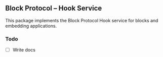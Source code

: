 ## Block Protocol – Hook Service

This package implements the Block Protocol Hook service for blocks and embedding applications.

### Todo 

- [ ] Write docs